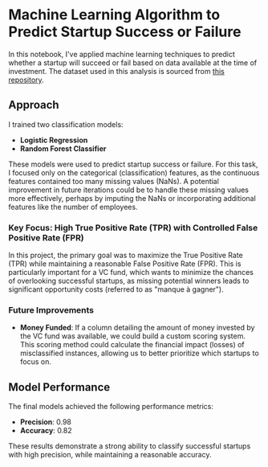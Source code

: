 # Machine Learning Algorithm to Predict Startup Success or Failure

In this notebook, I've applied machine learning techniques to predict whether a startup will succeed or fail based on data available at the time of investment. The dataset used in this analysis is sourced from [this repository](https://github.com/daniel7an/Startup-Success-Analysis/blob/main/data.csv).

## Approach

I trained two classification models:
- **Logistic Regression**
- **Random Forest Classifier**

These models were used to predict startup success or failure. For this task, I focused only on the categorical (classification) features, as the continuous features contained too many missing values (NaNs). A potential improvement in future iterations could be to handle these missing values more effectively, perhaps by imputing the NaNs or incorporating additional features like the number of employees.

### Key Focus: High True Positive Rate (TPR) with Controlled False Positive Rate (FPR)

In this project, the primary goal was to maximize the True Positive Rate (TPR) while maintaining a reasonable False Positive Rate (FPR). This is particularly important for a VC fund, which wants to minimize the chances of overlooking successful startups, as missing potential winners leads to significant opportunity costs (referred to as "manque à gagner").

### Future Improvements

- **Money Funded**: If a column detailing the amount of money invested by the VC fund was available, we could build a custom scoring system. This scoring method could calculate the financial impact (losses) of misclassified instances, allowing us to better prioritize which startups to focus on.

## Model Performance

The final models achieved the following performance metrics:

- **Precision**: 0.98
- **Accuracy**: 0.82

These results demonstrate a strong ability to classify successful startups with high precision, while maintaining a reasonable accuracy.

